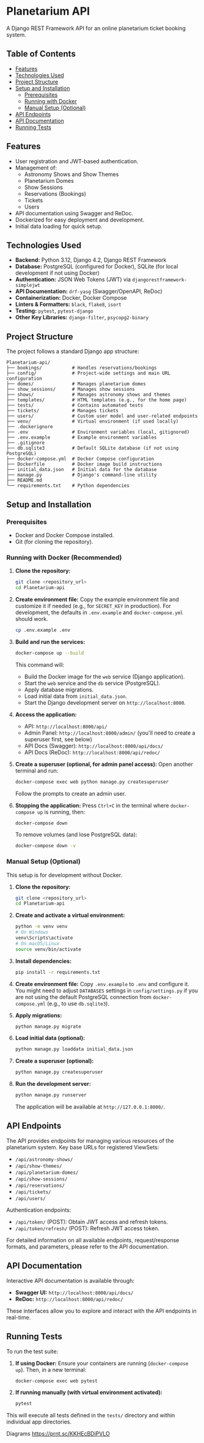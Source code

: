 # Planetarium API

A Django REST Framework API for an online planetarium ticket booking system.

## Table of Contents

- [Features](#features)
- [Technologies Used](#technologies-used)
- [Project Structure](#project-structure)
- [Setup and Installation](#setup-and-installation)
  - [Prerequisites](#prerequisites)
  - [Running with Docker](#running-with-docker)
  - [Manual Setup (Optional)](#manual-setup-optional)
- [API Endpoints](#api-endpoints)
- [API Documentation](#api-documentation)
- [Running Tests](#running-tests)

## Features

- User registration and JWT-based authentication.
- Management of:
  - Astronomy Shows and Show Themes
  - Planetarium Domes
  - Show Sessions
  - Reservations (Bookings)
  - Tickets
  - Users
- API documentation using Swagger and ReDoc.
- Dockerized for easy deployment and development.
- Initial data loading for quick setup.

## Technologies Used

- **Backend:** Python 3.12, Django 4.2, Django REST Framework
- **Database:** PostgreSQL (configured for Docker), SQLite (for local development if not using Docker)
- **Authentication:** JSON Web Tokens (JWT) via `djangorestframework-simplejwt`
- **API Documentation:** `drf-yasg` (Swagger/OpenAPI, ReDoc)
- **Containerization:** Docker, Docker Compose
- **Linters & Formatters:** `black`, `flake8`, `isort`
- **Testing:** `pytest`, `pytest-django`
- **Other Key Libraries:** `django-filter`, `psycopg2-binary`

## Project Structure

The project follows a standard Django app structure:

```
Planetarium-api/
├── bookings/           # Handles reservations/bookings
├── config/             # Project-wide settings and main URL configuration
├── domes/              # Manages planetarium domes
├── show_sessions/      # Manages show sessions
├── shows/              # Manages astronomy shows and themes
├── templates/          # HTML templates (e.g., for the home page)
├── tests/              # Contains automated tests
├── tickets/            # Manages tickets
├── users/              # Custom user model and user-related endpoints
├── venv/               # Virtual environment (if used locally)
├── .dockerignore
├── .env                # Environment variables (local, gitignored)
├── .env.example        # Example environment variables
├── .gitignore
├── db.sqlite3          # Default SQLite database (if not using PostgreSQL)
├── docker-compose.yml  # Docker Compose configuration
├── Dockerfile          # Docker image build instructions
├── initial_data.json   # Initial data for the database
├── manage.py           # Django's command-line utility
├── README.md
└── requirements.txt    # Python dependencies
```

## Setup and Installation

### Prerequisites

- Docker and Docker Compose installed.
- Git (for cloning the repository).

### Running with Docker (Recommended)

1.  **Clone the repository:**

    ```bash
    git clone <repository_url>
    cd Planetarium-api
    ```

2.  **Create environment file:**
    Copy the example environment file and customize it if needed (e.g., for `SECRET_KEY` in production). For development, the defaults in `.env.example` and `docker-compose.yml` should work.

    ```bash
    cp .env.example .env
    ```

3.  **Build and run the services:**

    ```bash
    docker-compose up --build
    ```

    This command will:

    - Build the Docker image for the `web` service (Django application).
    - Start the `web` service and the `db` service (PostgreSQL).
    - Apply database migrations.
    - Load initial data from `initial_data.json`.
    - Start the Django development server on `http://localhost:8000`.

4.  **Access the application:**

    - API: `http://localhost:8000/api/`
    - Admin Panel: `http://localhost:8000/admin/` (you'll need to create a superuser first, see below)
    - API Docs (Swagger): `http://localhost:8000/api/docs/`
    - API Docs (ReDoc): `http://localhost:8000/api/redoc/`

5.  **Create a superuser (optional, for admin panel access):**
    Open another terminal and run:

    ```bash
    docker-compose exec web python manage.py createsuperuser
    ```

    Follow the prompts to create an admin user.

6.  **Stopping the application:**
    Press `Ctrl+C` in the terminal where `docker-compose up` is running, then:
    ```bash
    docker-compose down
    ```
    To remove volumes (and lose PostgreSQL data):
    ```bash
    docker-compose down -v
    ```

### Manual Setup (Optional)

This setup is for development without Docker.

1.  **Clone the repository:**

    ```bash
    git clone <repository_url>
    cd Planetarium-api
    ```

2.  **Create and activate a virtual environment:**

    ```bash
    python -m venv venv
    # On Windows
    venv\Scripts\activate
    # On macOS/Linux
    source venv/bin/activate
    ```

3.  **Install dependencies:**

    ```bash
    pip install -r requirements.txt
    ```

4.  **Create environment file:**
    Copy `.env.example` to `.env` and configure it. You might need to adjust `DATABASES` settings in `config/settings.py` if you are not using the default PostgreSQL connection from `docker-compose.yml` (e.g., to use `db.sqlite3`).

5.  **Apply migrations:**

    ```bash
    python manage.py migrate
    ```

6.  **Load initial data (optional):**

    ```bash
    python manage.py loaddata initial_data.json
    ```

7.  **Create a superuser (optional):**

    ```bash
    python manage.py createsuperuser
    ```

8.  **Run the development server:**
    ```bash
    python manage.py runserver
    ```
    The application will be available at `http://127.0.0.1:8000/`.

## API Endpoints

The API provides endpoints for managing various resources of the planetarium system. Key base URLs for registered ViewSets:

- `/api/astronomy-shows/`
- `/api/show-themes/`
- `/api/planetarium-domes/`
- `/api/show-sessions/`
- `/api/reservations/`
- `/api/tickets/`
- `/api/users/`

Authentication endpoints:

- `/api/token/` (POST): Obtain JWT access and refresh tokens.
- `/api/token/refresh/` (POST): Refresh JWT access token.

For detailed information on all available endpoints, request/response formats, and parameters, please refer to the API documentation.

## API Documentation

Interactive API documentation is available through:

- **Swagger UI:** `http://localhost:8000/api/docs/`
- **ReDoc:** `http://localhost:8000/api/redoc/`

These interfaces allow you to explore and interact with the API endpoints in real-time.

## Running Tests

To run the test suite:

1.  **If using Docker:**
    Ensure your containers are running (`docker-compose up`). Then, in a new terminal:

    ```bash
    docker-compose exec web pytest
    ```

2.  **If running manually (with virtual environment activated):**
    ```bash
    pytest
    ```

This will execute all tests defined in the `tests/` directory and within individual app directories.

Diagrams
https://prnt.sc/KKHEcBDiPVLO
